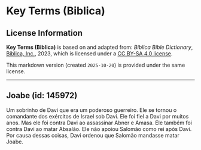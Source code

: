 # Key Terms (Biblica)

## License Information

**Key Terms (Biblica)** is based on and adapted from: _Biblica Bible Dictionary_, [Biblica, Inc.](https://www.biblica.com/), 2023, which is licensed under a [CC BY-SA 4.0 license](https://creativecommons.org/licenses/by-sa/4.0/legalcode.en).

This markdown version (created `2025-10-20`) is provided under the same license.



--------------------------------

## Joabe (id: 145972)

Um sobrinho de Davi que era um poderoso guerreiro. Ele se tornou o comandante dos exércitos de Israel sob Davi. Ele foi fiel a Davi por muitos anos. Mas ele foi contra Davi ao assassinar Abner e Amasa. Ele também foi contra Davi ao matar Absalão. Ele não apoiou Salomão como rei após Davi. Por causa dessas coisas, Davi ordenou que Salomão mandasse matar Joabe.


